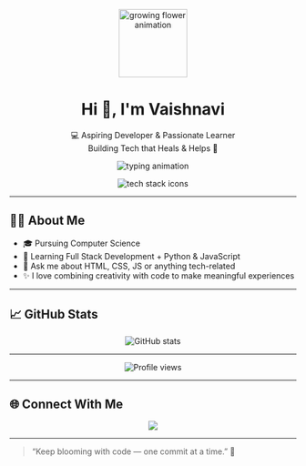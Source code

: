 <p align="center">
  <img src="https://media.giphy.com/media/QssGEmpkyEOhBCb7e1/giphy.gif" width="120" alt="growing flower animation"/>
</p>

<h1 align="center">Hi 👋, I'm Vaishnavi</h1>

<p align="center">
  💻 Aspiring Developer & Passionate Learner<br/>
  Building Tech that Heals & Helps 🌱
</p>

<p align="center">
  <img src="https://readme-typing-svg.herokuapp.com?font=Fira+Code&size=22&duration=2500&pause=800&color=00BFFF&center=true&vCenter=true&width=480&lines=Exploring+Full+Stack+Web+Development;Creating+Meaningful+Digital+Experiences;Python+%26+JavaScript+Learner" alt="typing animation"/>
</p>

<p align="center">
  <img src="https://skillicons.dev/icons?i=html,css,js,python,java,git,github,vscode" alt="tech stack icons"/>
</p>

---

## 👩‍💻 About Me

- 🎓 Pursuing Computer Science  
- 🌱 Learning Full Stack Development + Python & JavaScript  
- 💬 Ask me about HTML, CSS, JS or anything tech-related  
- ✨ I love combining creativity with code to make meaningful experiences  

---

## 📈 GitHub Stats

<p align="center">
  <img src="https://github-readme-stats.vercel.app/api?username=45Vaishnavi&show_icons=true&theme=default" alt="GitHub stats" />
</p>

---

<p align="center">
  <img src="https://komarev.com/ghpvc/?username=117abhishek&label=Profile%20views&color=0e75b6&style=flat" alt="Profile views" />
</p>

---

## 🌐 Connect With Me

<p align="center">
  <a href="mailto:">
    <img src="https://img.shields.io/badge/Gmail-red?style=for-the-badge&logo=gmail&logoColor=white" />
  </a>
  <!-- Add LinkedIn or other socials here -->
</p>

---

> “Keep blooming with code — one commit at a time.” 🌸
